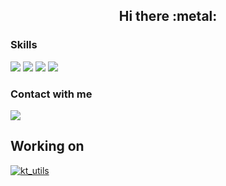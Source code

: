 <h2 align="center">Hi there :metal:</h2>

### Skills
<img src="https://img.shields.io/badge/Dart-0175C2?style=for-the-badge&logo=dart&logoColor=white"/> <img src="https://img.shields.io/badge/Flutter-02569B?style=for-the-badge&logo=flutter&logoColor=white"/> <img src="https://img.shields.io/badge/Kotlin-0095D5?&style=for-the-badge&logo=kotlin&logoColor=white"/> <img src="https://img.shields.io/badge/Java-ED8B00?style=for-the-badge&logo=java&logoColor=white"/>


### Contact with me                            
<a href="https://www.linkedin.com/in/nicat-tagizada/" target="_blank"><img src="https://img.shields.io/badge/linkedin-blue?style=for-the-badge&logo=linkedin"/></a>


<!-- ### Codewars -->
<!-- <img src="https://www.codewars.com/users/Nijat%20Tagizada/badges/micro"/> -->


## Working on
[![kt_utils](https://github-readme-stats.vercel.app/api/pin/?username=NijatTagizada&repo=kt_utils)](https://github.com/NijatTagizada/kt_utils)



<!--[![Top Langs](https://github-readme-stats.vercel.app/api/top-langs/?username=NijatTagizada&layout=compact)](https://github.com/NijatTagizada/NijatTagizada)-->
